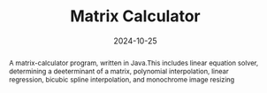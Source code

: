 ---
title:          "Matrix Calculator"
date:           2024-10-25
selected:       false
abstract: >-
  A matrix-calculator program, written in Java.This includes linear equation solver, determining a deeterminant of a matrix, polynomial interpolation, linear regression, bicubic spline interpolation, and monochrome image resizing
cover:          /assets/images/covers/image.png
links:
  Code: https://github.com/Sanesasaha/Matrix-Calculator
---